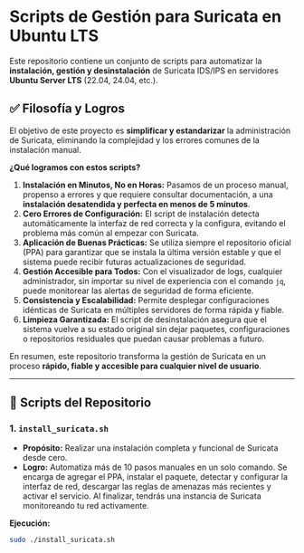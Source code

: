# Scripts de Gestión para Suricata en Ubuntu LTS

Este repositorio contiene un conjunto de scripts para automatizar la **instalación, gestión y desinstalación** de Suricata IDS/IPS en servidores **Ubuntu Server LTS** (22.04, 24.04, etc.).

## ✅ Filosofía y Logros

El objetivo de este proyecto es **simplificar y estandarizar** la administración de Suricata, eliminando la complejidad y los errores comunes de la instalación manual.

**¿Qué logramos con estos scripts?**

1.  **Instalación en Minutos, No en Horas:** Pasamos de un proceso manual, propenso a errores y que requiere consultar documentación, a una **instalación desatendida y perfecta en menos de 5 minutos**.
2.  **Cero Errores de Configuración:** El script de instalación detecta automáticamente la interfaz de red correcta y la configura, evitando el problema más común al empezar con Suricata.
3.  **Aplicación de Buenas Prácticas:** Se utiliza siempre el repositorio oficial (PPA) para garantizar que se instala la última versión estable y que el sistema puede recibir futuras actualizaciones de seguridad.
4.  **Gestión Accesible para Todos:** Con el visualizador de logs, cualquier administrador, sin importar su nivel de experiencia con el comando `jq`, puede monitorear las alertas de seguridad de forma eficiente.
5.  **Consistencia y Escalabilidad:** Permite desplegar configuraciones idénticas de Suricata en múltiples servidores de forma rápida y fiable.
6.  **Limpieza Garantizada:** El script de desinstalación asegura que el sistema vuelve a su estado original sin dejar paquetes, configuraciones o repositorios residuales que puedan causar problemas a futuro.

En resumen, este repositorio transforma la gestión de Suricata en un proceso **rápido, fiable y accesible para cualquier nivel de usuario**.

---

## 🚀 Scripts del Repositorio

### 1. `install_suricata.sh`

* **Propósito:** Realizar una instalación completa y funcional de Suricata desde cero.
* **Logro:** Automatiza más de 10 pasos manuales en un solo comando. Se encarga de agregar el PPA, instalar el paquete, detectar y configurar la interfaz de red, descargar las reglas de amenazas más recientes y activar el servicio. Al finalizar, tendrás una instancia de Suricata monitoreando tu red activamente.

**Ejecución:**
```bash
sudo ./install_suricata.sh
